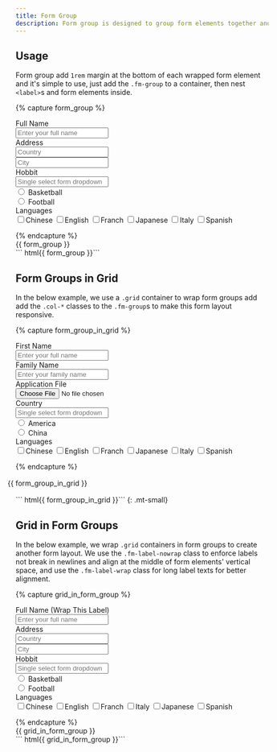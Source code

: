 ```yaml
---
title: Form Group
description: Form group is designed to group form elements together and can be combined with the grid to create complex form layouts.
---
```


## Usage
Form group add `1rem` margin at the bottom of each wrapped form element and it's simple to use, just add the `.fm-group` to a container, then nest `<label>`s and form elements inside.

{% capture form_group %}
<form>
  <div class="fm-group">
    <label class="fm-label">Full Name</label>
    <div class="fm fm-text">
      <input type="text" placeholder="Enter your full name">
    </div>
  </div>
  <div class="fm-group">
    <label class="fm-label">Address</label>
    <div class="fm fm-text">
      <input type="text" placeholder="Country">
    </div>
    <div class="fm fm-text">
      <input type="text" placeholder="City">
    </div>
  </div>
  <div class="fm-group">
    <label class="fm-label">Hobbit</label>
    <div class="fm-dropdown dropdown-fixed dropdown-absolute-m">
      <div class="fm fm-select">
        <input placeholder="Single select form dropdown">
      </div>
      <div class="dropdown-menu">
        <div class="dropdown-items">
          <div class="btns-y">
            <div class="btn-radio btn-hollow-primary">
              <input type="radio" name="single_fm_dropdown" value="one">
              <label>Basketball</label>
            </div>
            <div class="btn-radio btn-hollow-primary">
              <input type="radio" name="single_fm_dropdown" value="two">
              <label>Football</label>
            </div>
          </div>
        </div>
      </div>
    </div>
  </div>
  <div class="fm-group">
    <label class="fm-label">Languages</label>
    <div class="fm fm-check">
      <label><input type="checkbox">Chinese</label>
      <label><input type="checkbox">English</label>
      <label><input type="checkbox">Franch</label>
      <label><input type="checkbox">Japanese</label>
      <label><input type="checkbox">Italy</label>
      <label><input type="checkbox">Spanish</label>
      </div>
  </div>  
</form>
{% endcapture %}
<div class="example">
  {{ form_group }}
</div>
``` html{{ form_group }}```




## Form Groups in Grid
In the below example, we use a `.grid` container to wrap form groups add add the `.col-*` classes to the `.fm-group`s to make this form layout responsive.

{% capture form_group_in_grid %}
<form class="grid">
  <div class="fm-group col-12 col-6-m">
    <label class="fm-label">First Name</label>
    <div class="fm fm-text">
      <input type="text" placeholder="Enter your full name">
    </div>
  </div>
  <div class="fm-group col-12 col-6-m">
    <label class="fm-label">Family Name</label>
    <div class="fm fm-text">
      <input placeholder="Enter your family name">
    </div>
  </div>
  <div class="fm-group col-12 col-6-m">
    <label class="fm-label">Application File</label>
    <div class="fm fm-file">
      <input type="file" placeholder="Upload your application file">
    </div>
  </div>
  <div class="fm-group col-12 col-6-m">
    <label class="fm-label">Country</label>
    <div class="fm-dropdown dropdown-fixed dropdown-absolute-m">
      <div class="fm fm-select">
        <input placeholder="Single select form dropdown">
      </div>
      <div class="dropdown-menu">
        <div class="dropdown-items">
          <div class="btns-y">
            <div class="btn-radio btn-hollow-primary">
              <input type="radio" name="single_fm_dropdown" value="america">
              <label>America</label>
            </div>
            <div class="btn-radio btn-hollow-primary">
              <input type="radio" name="single_fm_dropdown" value="china">
              <label>China</label>
            </div>
          </div>
        </div>
      </div>
    </div>
  </div>
  <div class="fm-group col-12">
    <label class="fm-label">Languages</label>
    <div class="fm fm-check">
      <label><input type="checkbox">Chinese</label>
      <label><input type="checkbox">English</label>
      <label><input type="checkbox">Franch</label>
      <label><input type="checkbox">Japanese</label>
      <label><input type="checkbox">Italy</label>
      <label><input type="checkbox">Spanish</label>
    </div>
  </div>
</form>
{% endcapture %}
<div style="margin: 1rem -1rem">
  {{ form_group_in_grid }}
</div>
``` html{{ form_group_in_grid }}```
{: .mt-small}



## Grid in Form Groups
In the below example, we wrap `.grid` containers in form groups to create another form layout. We use the `.fm-label-nowrap` class to enforce labels not break in newlines and align at the middle of form elements' vertical space, and use the `.fm-label-wrap` class for long label texts for better alignment.

{% capture grid_in_form_group %}
<form>
  <div class="fm-group">
    <div class="grid">
      <!-- The .fm-label-wrap modifier breaks a long label into two lines -->
      <label class="fm-label fm-label-wrap col-auto">Full Name (Wrap This Label)</label>
      <div class="fm fm-text col-8 col-10-m">
        <input type="text" placeholder="Enter your full name">
      </div>
    </div>
  </div>
  <div class="fm-group">
    <div class="grid">
      <label class="fm-label fm-label-nowrap col-auto">Address</label>
      <div class="fm fm-text col-4 col-5-m">
        <input type="text" placeholder="Country">
      </div>
      <div class="fm fm-text col-4 col-5-m">
        <input type="text" placeholder="City">
      </div>
    </div>
  </div>
  <div class="fm-group">
    <div class="grid">
      <!-- The .fm-label-nowrap enforces a label not breaked into newlines -->
      <label class="fm-label fm-label-nowrap col-auto">Hobbit</label>
      <div class="fm-dropdown dropdown-fixed dropdown-absolute-m col-8 col-10-m">
        <div class="fm fm-select">
          <input placeholder="Single select form dropdown">
        </div>
        <div class="dropdown-menu">
          <div class="dropdown-items">
            <div class="btns-y">
              <div class="btn-radio btn-hollow-primary">
                <input type="radio" name="single_fm_dropdown" value="one">
                <label>Basketball</label>
              </div>
              <div class="btn-radio btn-hollow-primary">
                <input type="radio" name="single_fm_dropdown" value="two">
                <label>Football</label>
              </div>
            </div>
          </div>
        </div>
      </div>
    </div>
  </div>
  <div class="fm-group">
    <div class="grid">
      <label class="fm-label fm-label-nowrap col-auto">Languages</label>
      <!-- Add the .my-tiny utility class for better baseline alignment. -->
      <div class="fm fm-check col-8 col-10-m my-tiny">
        <label><input type="checkbox">Chinese</label>
        <label><input type="checkbox">English</label>
        <label><input type="checkbox">Franch</label>
        <label><input type="checkbox">Italy</label>
        <label><input type="checkbox">Japanese</label>
        <label><input type="checkbox">Spanish</label>
      </div>
    </div>
  </div>  
</form>
{% endcapture %}
<div class="example">
  {{ grid_in_form_group }}
</div>
``` html{{ grid_in_form_group }}```
